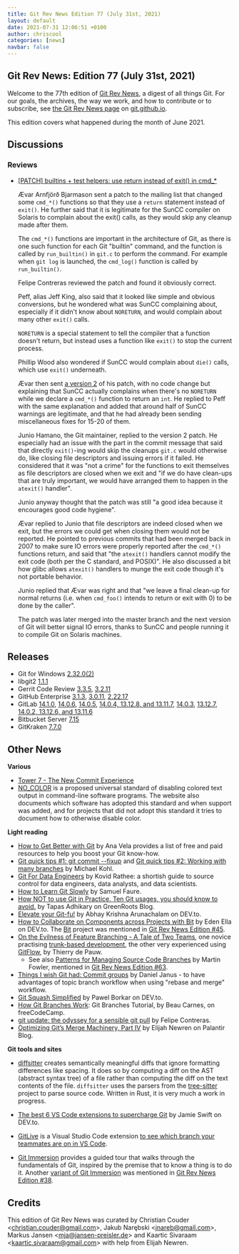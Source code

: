 ```yaml
---
title: Git Rev News Edition 77 (July 31st, 2021)
layout: default
date: 2021-07-31 12:06:51 +0100
author: chriscool
categories: [news]
navbar: false
---
```


## Git Rev News: Edition 77 (July 31st, 2021)

Welcome to the 77th edition of [Git Rev News](https://git.github.io/rev_news/rev_news/),
a digest of all things Git. For our goals, the archives, the way we work, and how to contribute or to
subscribe, see [the Git Rev News page](https://git.github.io/rev_news/rev_news/) on [git.github.io](http://git.github.io).

This edition covers what happened during the month of June 2021.

## Discussions

<!---
### General
-->

### Reviews

* [[PATCH] builtins + test helpers: use return instead of exit() in cmd_\*](https://lore.kernel.org/git/patch-1.1-61d7e6e079-20210607T111008Z-avarab@gmail.com/)

  Ævar Arnfjörð Bjarmason sent a patch to the mailing list that
  changed some `cmd_*()` functions so that they use a `return` statement
  instead of `exit()`. He further said that it is legitimate for the
  SunCC compiler on Solaris to complain about the exit() calls, as
  they would skip any cleanup made after them.

  The `cmd_*()` functions are important in the architecture of Git, as
  there is one such function for each Git "builtin" command, and the
  function is called by `run_builtin()` in `git.c` to perform the
  command. For example when `git log` is launched, the `cmd_log()`
  function is called by `run_builtin()`.

  Felipe Contreras reviewed the patch and found it obviously correct.

  Peff, alias Jeff King, also said that it looked like simple and
  obvious conversions, but he wondered what was SunCC complaining
  about, especially if it didn't know about `NORETURN`, and would
  complain about many other `exit()` calls.

  `NORETURN` is a special statement to tell the compiler that a
  function doesn't return, but instead uses a function like `exit()`
  to stop the current process.

  Phillip Wood also wondered if SunCC would complain about `die()`
  calls, which use `exit()` underneath.

  Ævar then sent
  [a version 2](https://lore.kernel.org/git/patch-1.1-f225b78e01-20210608T104454Z-avarab@gmail.com/)
  of his patch, with no code change but explaining that SunCC actually
  complains when there's no `NORETURN` while we declare a `cmd_*()`
  function to return an `int`. He replied to Peff with the same
  explanation and added that around half of SunCC warnings are
  legitimate, and that he had already been sending miscellaneous fixes
  for 15-20 of them.

  Junio Hamano, the Git maintainer, replied to the version 2 patch.
  He especially had an issue with the part in the commit message that
  said that directly `exit()`-ing would skip the cleanups `git.c` would
  otherwise do, like closing file descriptors and issuing errors if it
  failed. He considered that it was "not a crime" for the functions to
  exit themselves as file descriptors are closed when we exit and "if
  we do have clean-ups that are truly important, we would have
  arranged them to happen in the `atexit()` handler".

  Junio anyway thought that the patch was still "a good idea because
  it encourages good code hygiene".

  Ævar replied to Junio that file descriptors are indeed closed when we
  exit, but the errors we could get when closing them would not be
  reported. He pointed to previous commits that had been merged back
  in 2007 to make sure IO errors were properly reported after the
  `cmd_*()` functions return, and said that "the `atexit()` handlers
  cannot modify the exit code (both per the C standard, and POSIX)".
  He also discussed a bit how glibc allows `atexit()` handlers to
  munge the exit code though it's not portable behavior.

  Junio replied that Ævar was right and that "we leave a final clean-up
  for normal returns (i.e. when `cmd_foo()` intends to return or exit
  with 0) to be done by the caller".

  The patch was later merged into the master branch and the next
  version of Git will better signal IO errors, thanks to SunCC and
  people running it to compile Git on Solaris machines.

<!---
### Support
-->

<!---
## Developer Spotlight:
-->

## Releases

+ Git for Windows [2.32.0(2)](https://github.com/git-for-windows/git/releases/tag/v2.32.0.windows.2)
+ libgit2 [1.1.1](https://github.com/libgit2/libgit2/releases/tag/v1.1.1)
+ Gerrit Code Review [3.3.5](https://www.gerritcodereview.com/3.3.html#335),
[3.2.11](https://www.gerritcodereview.com/3.2.html#3211)
+ GitHub Enterprise [3.1.3](https://help.github.com/enterprise-server@3.1/admin/release-notes#3.1.3),
[3.0.11](https://help.github.com/enterprise-server@3.0/admin/release-notes#3.0.11),
[2.22.17](https://help.github.com/enterprise-server@2.22/admin/release-notes#2.22.17)
+ GitLab [14.1.0](https://about.gitlab.com/releases/2021/07/22/gitlab-14-1-released/),
[14.0.6](https://about.gitlab.com/releases/2021/07/20/gitlab-14-0-6-released/),
[14.0.5](https://about.gitlab.com/releases/2021/07/08/gitlab-14-0-5-released/),
[14.0.4, 13.12.8, and 13.11.7](https://about.gitlab.com/releases/2021/07/07/critical-security-release-gitlab-14-0-4-released/),
[14.0.3](https://about.gitlab.com/releases/2021/07/06/gitlab-14-0-3-released/),
[13.12.7](https://about.gitlab.com/releases/2021/07/05/gitlab-13-12-7-released/),
[14.0.2, 13.12.6, and 13.11.6](https://about.gitlab.com/releases/2021/07/01/security-release-gitlab-14-0-2-released/)
+ Bitbucket Server [7.15](https://confluence.atlassian.com/bitbucketserver/bitbucket-server-release-notes-872139866.html)
+ GitKraken [7.7.0](https://support.gitkraken.com/release-notes/current)

## Other News

__Various__
* [Tower 7 - The New Commit Experience](https://www.git-tower.com/blog/tower-mac-7)
* [NO\_COLOR](https://no-color.org/) is a proposed universal standard of
  disabling colored text output in command-line software programs. The website
  also documents which software has adopted this standard and when support was
  added, and for projects that did not adopt this standard it tries to document
  how to otherwise disable color.


__Light reading__
* [How to Get Better with Git](https://www.anavela.dev/how-to-get-better-with-git)
  by Ana Vela provides a list of free and paid resources to help you boost your
  Git know-how.
* [Git quick tips #1: git commit --fixup](https://citizen428.net/blog/git-quick-tips-1-commit-fixup/) and
  [Git quick tips #2: Working with many branches](https://citizen428.net/blog/git-quick-tips-2-working-with-many-branches/)
  by Michael Kohl.
* [Git For Data Engineers](https://towardsdatascience.com/git-for-data-engineers-a8b979d8b2ab)
  by Kovid Rathee: a shortish guide to source control for data engineers,
  data analysts, and data scientists.
* [How to Learn Git Slowly](https://suchdevblog.com/lessons/HowToLearnGit.html)
  by Samuel Faure.
* [How NOT to use Git in Practice. Ten Git usages, you should know to avoid.](https://blog.greenroots.info/how-not-to-use-git-in-practice-ten-git-usages-you-should-know-to-avoid)
  by Tapas Adhikary on GreenRoots Blog.
* [Elevate your Git-fu!](https://dev.to/abhaykrishna/elevate-your-git-fu-3ip4)
  by Abhay Krishna Arunachalam on DEV.to.
* [How to Collaborate on Components across Projects with Bit](https://dev.to/giteden/how-to-collaborate-on-components-across-projects-with-bit-29c3)
  by Eden Ella on DEV.to. The [Bit](https://github.com/teambit/bit) project was
  mentioned in [Git Rev News Edition #45](https://git.github.io/rev_news/2018/11/21/edition-45/).
* [On the Evilness of Feature Branching - A Tale of Two Teams](https://thinkinglabs.io/articles/2021/07/14/on-the-evilness-of-feature-branching-a-tale-of-two-teams.html),
  one novice practising [trunk-based development](https://trunkbaseddevelopment.com/),
  the other very experienced using [GitFlow](https://nvie.com/posts/a-successful-git-branching-model/),
  by Thierry de Pauw.
  * See also [Patterns for Managing Source Code Branches](https://martinfowler.com/articles/branching-patterns.html)
    by Martin Fowler, mentioned in [Git Rev News Edition #63](https://git.github.io/rev_news/2020/05/28/edition-63/).
* [Things I wish Git had: Commit groups](http://blog.danieljanus.pl/2021/07/01/commit-groups/)
  by Daniel Janus - to have advantages of topic branch workflow
  when using "rebase and merge" workflow.
* [Git Squash Simplified](https://dev.to/pb/git-squash-simplified-3ba1)
  by Pawel Borkar on DEV.to.
* [How Git Branches Work](https://www.freecodecamp.org/news/how-git-branches-work/):
  Git Branches Tutorial, by Beau Carnes, on freeCodeCamp.
* [git update: the odyssey for a sensible git pull](https://felipec.wordpress.com/2021/07/05/git-update/)
  by Felipe Contreras.
* [Optimizing Git’s Merge Machinery, Part IV](https://palantir.medium.com/optimizing-gits-merge-machinery-part-iv-5bbc4703d050)
  by Elijah Newren on Palantir Blog.

__Git tools and sites__
* [diffsitter](https://github.com/afnanenayet/diffsitter) creates semantically meaningful
  diffs that ignore formatting differences like spacing.  It does so by computing a diff
  on the AST (abstract syntax tree) of a file rather than computing the diff on the text
  contents of the file.  `diffsitter` uses the parsers from
  the [tree-sitter](https://tree-sitter.github.io/tree-sitter) project
  to parse source code.  Written in Rust, it is very much a work in progress.

* [The best 6 VS Code extensions to supercharge Git](https://dev.to/jamieswift90/the-best-vs-code-extensions-to-supercharge-git-yes-there-s-more-than-gitlens-4588)
  by Jamie Swift on DEV.to.
* [GitLive](https://marketplace.visualstudio.com/items?itemName=TeamHub.teamhub)
  is a Visual Studio Code extension [to see which branch your teammates are on in VS Code](https://dev.to/gitlive/how-to-see-which-branch-your-teammates-are-on-in-vs-code-cb1).

* [Git Immersion](https://gitimmersion.com/index.html) provides a guided tour
  that walks through the fundamentals of Git, inspired by the premise that to
  know a thing is to do it.  Another [variant of Git Immersion](http://jce-il.github.io/git-immersion/index.html)
  was mentioned in [Git Rev News Edition #38](https://git.github.io/rev_news/2018/04/18/edition-38/).

## Credits

This edition of Git Rev News was curated by
Christian Couder &lt;<christian.couder@gmail.com>&gt;,
Jakub Narębski &lt;<jnareb@gmail.com>&gt;,
Markus Jansen &lt;<mja@jansen-preisler.de>&gt; and
Kaartic Sivaraam &lt;<kaartic.sivaraam@gmail.com>&gt; with help from Elijah Newren.
